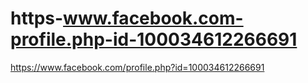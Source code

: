 # https-www.facebook.com-profile.php-id-100034612266691
https://www.facebook.com/profile.php?id=100034612266691

